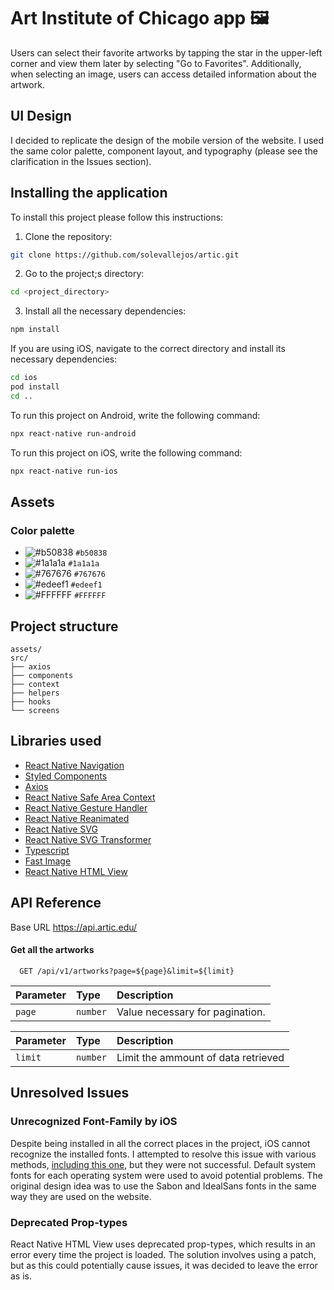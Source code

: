 # Art Institute of Chicago app 🖼️ 
Users can select their favorite artworks by tapping the star in the upper-left corner and view them later by selecting "Go to Favorites". Additionally, when selecting an image, users can access detailed information about the artwork.

## UI Design
I decided to replicate the design of the mobile version of the website. I used the same color palette, component layout, and typography (please see the clarification in the Issues section).

## Installing the application
To install this project please follow this instructions:

1. Clone the repository:
```bash
git clone https://github.com/solevallejos/artic.git
```

2. Go to the project;s directory:
```bash
cd <project_directory>
```

3. Install all the necessary dependencies:
```bash
npm install
```

If you are using iOS, navigate to the correct directory and install its necessary dependencies:
```bash
cd ios
pod install
cd ..
```
To run this project on Android, write the following command:
```bash
npx react-native run-android
```

To run this project on iOS, write the following command:
```bash
npx react-native run-ios
```

## Assets

### Color palette
- ![#b50838](https://placehold.co/15x15/b50838/b50838.png) `#b50838`
- ![#1a1a1a](https://placehold.co/15x15/1a1a1a/1a1a1a.png) `#1a1a1a`
- ![#767676](https://placehold.co/15x15/767676/767676.png) `#767676`
- ![#edeef1](https://placehold.co/15x15/edeef1/edeef1.png) `#edeef1`
- ![#FFFFFF](https://placehold.co/15x15/FFFFFF/FFFFFF.png) `#FFFFFF`


## Project structure
```
assets/
src/
├── axios
├── components
├── context
├── helpers
├── hooks
└── screens
```

## Libraries used
* [React Native Navigation](https://reactnavigation.org/docs/navigating)
* [Styled Components](https://styled-components.com/)
* [Axios](https://axios-http.com/)
* [React Native Safe Area Context](react-native-safe-area-context)
* [React Native Gesture Handler](https://docs.swmansion.com/react-native-gesture-handler/)
* [React Native Reanimated](https://docs.swmansion.com/react-native-reanimated/)
* [React Native SVG](https://github.com/software-mansion/react-native-svg)
* [React Native SVG Transformer](https://github.com/kristerkari/react-native-svg-transformer)
* [Typescript](https://www.typescriptlang.org/)
* [Fast Image](https://github.com/DylanVann/react-native-fast-image)
* [React Native HTML View](https://github.com/jsdf/react-native-htmlview)

## API Reference
Base URL https://api.artic.edu/

#### Get all the artworks
```http
  GET /api/v1/artworks?page=${page}&limit=${limit}
```


| Parameter | Type     | Description                       |
| :-------- | :------- | :-------------------------------- |
| `page`    | `number` | Value necessary for pagination.                     |


| Parameter | Type     | Description                       |
| :-------- | :------- | :-------------------------------- |
| `limit`   | `number` | Limit the ammount of data retrieved         |


## Unresolved Issues
### Unrecognized Font-Family by iOS
Despite being installed in all the correct places in the project, iOS cannot recognize the installed fonts. I attempted to resolve this issue with various methods, [including this one](https://www.pixeldock.com/blog/uifont-problem-when-using-more-than-2-custom-fonts-of-the-same-font-family/), but they were not successful. Default system fonts for each operating system were used to avoid potential problems. The original design idea was to use the Sabon and IdealSans fonts in the same way they are used on the website.

### Deprecated Prop-types
React Native HTML View uses deprecated prop-types, which results in an error every time the project is loaded. The solution involves using a patch, but as this could potentially cause issues, it was decided to leave the error as is.